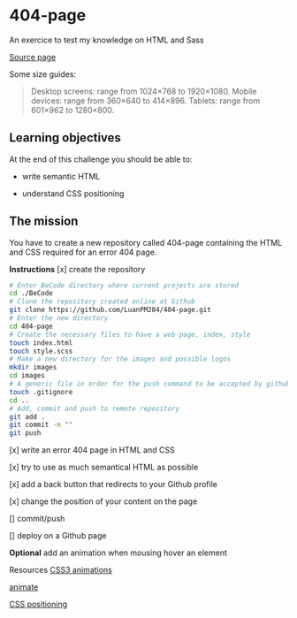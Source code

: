 # 404-page
An exercice to test my knowledge on HTML and Sass

[Source page](https://github.com/becodeorg/Swartz-9/blob/main/1.The-Field/8.Html-CSS/error-404.adoc)

Some size guides: 
> Desktop screens: range from 1024×768 to 1920×1080. Mobile devices: range from 360×640 to 414×896. Tablets: range from 601×962 to 1280×800.

## Learning objectives
At the end of this challenge you should be able to:

- write semantic HTML

- understand CSS positioning

## The mission
You have to create a new repository called 404-page containing the HTML and CSS required for an error 404 page.

**Instructions**
[x] create the repository
```bash
# Enter BeCode directory where current projects are stored
cd ./BeCode
# Clone the repository created online at Github
git clone https://github.com/LuanPM284/404-page.git
# Enter the new directory
cd 404-page
# Create the necessary files to have a web page, index, style
touch index.html
touch style.scss
# Make a new directory for the images and possible logos
mkdir images
cd images
# A generic file in order for the push command to be accepted by github, avoid having empty folders
touch .gitignore
cd ..
# Add, commit and push to remote repository
git add .
git commit -m ""
git push
```

[x] write an error 404 page in HTML and CSS

[x] try to use as much semantical HTML as possible

[x] add a back button that redirects to your Github profile

[x] change the position of your content on the page

[] commit/push

[] deploy on a Github page

**Optional**
add an animation when mousing hover an element

Resources
[CSS3 animations](https://www.w3schools.com/css/css3_animations.asp)

[animate](https://animate.style/)

[CSS positioning](https://learnlayout.com/position.html)